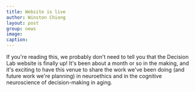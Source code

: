 ```yaml
---
title: Website is live
author: Winston Chiong
layout: post
group: news
image: 
caption: 
---
```


If you're reading this, we probably don't need to tell you that the Decision Lab website is finally up! 
It's been about a month or so in the making, and it's exciting to have this venue to share the work we've 
been doing (and future work we're planning) in neuroethics and in the cognitive neuroscience of decision-making 
in aging.
